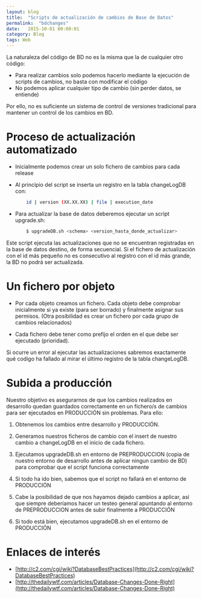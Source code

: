 ```yaml
---
layout: blog
title:  "Scripts de actualización de cambios de Base de Datos"
permalink:  "bdchanges"
date:   2015-10-01 00:00:01
category: Blog
tags: Web
---
```

La naturaleza del código de BD no es la misma que la de cualquier otro código:

- Para realizar cambios solo podemos hacerlo mediante la ejecución de scripts de cambios, no basta con modificar el código
- No podemos aplicar cualquier tipo de cambio (sin perder datos, se entiende)

Por ello, no es suficiente un sistema de control de versiones tradicional para mantener un control de los cambios en BD.

# Proceso de actualización automatizado
- Inicialmente podemos crear un solo fichero de cambios para cada release
- Al principio del script se inserta un registro en la tabla <schema>changeLogDB con:

    ~~~bash
        id | version (XX.XX.XX) | file | execution_date
    ~~~

- Para actualizar la base de datos deberemos ejecutar un script upgrade.sh:

    ~~~bash
        $ upgradeDB.sh <schema> <version_hasta_donde_actualizar>
    ~~~

Este script ejecuta las actualizaciones que no se encuentran registradas en la base de datos destino, de forma secuencial. Si el fichero de actualización con el id más pequeño no es consecutivo al registro con el id más grande, la BD no podrá ser actualizada.

# Un fichero por objeto
- Por cada objeto creamos un fichero. Cada objeto debe comprobar inicialmente si ya existe (para ser borrado) y finalmente asignar sus permisos. (Otra posibilidad es crear un fichero por cada grupo de cambios relacionados)

- Cada fichero debe tener como prefijo el orden en el que debe ser ejecutado (prioridad).

Si ocurre un error al ejecutar las actualizaciones sabremos exactamente qué codigo ha fallado al mirar el último registro de la tabla <schema>changeLogDB.

# Subida a producción

Nuestro objetivo es asegurarnos de que los cambios realizados en desarrollo quedan guardados correctamente en un fichero/s de cambios para ser ejecutados en PRODUCCIÓN sin problemas. Para ello:

1. Obtenemos los cambios entre desarrollo y PRODUCCIÓN.

2. Generamos nuestros ficheros de cambio con el insert de nuestro cambio a <schema>changeLogDB en el inicio de cada fichero.

3. Ejecutamos upgradeDB.sh <schema> en entorno de PREPRODUCCION (copia de nuestro entorno de desarrollo antes de aplicar ningun cambio de BD) para comprobar que el script funciona correctamente

3. Si todo ha ido bien, sabemos que el script no fallará en el entorno de PRODUCCIÓN

4. Cabe la posibilidad de que nos hayamos dejado cambios a aplicar, así que siempre deberíamos hacer un testeo general apuntando al entorno de PREPRODUCCION antes de subir finalmente a PRODUCCIÓN

5. Si todo está bien, ejecutamos upgradeDB.sh <schema> en el entorno de PRODUCCIÓN

# Enlaces de interés

- [http://c2.com/cgi/wiki?DatabaseBestPractices](http://c2.com/cgi/wiki?DatabaseBestPractices)
- [http://thedailywtf.com/articles/Database-Changes-Done-Right](http://thedailywtf.com/articles/Database-Changes-Done-Right)

